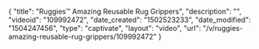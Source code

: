 {
    "title": "Ruggies&trade; Amazing Reusable Rug Grippers",
    "description": "",
    "videoid": "109992472",
    "date_created": "1502523233",
    "date_modified": "1504247456",
    "type": "captivate",
    "layout": "video",
    "url": "\/v\/ruggies-amazing-reusable-rug-grippers\/109992472"
}